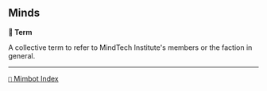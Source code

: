## Minds

**📑 Term**

A collective term to refer to MindTech Institute's members or the faction in general.

<!---
keywords: mt
aliases:
-->
----------
[`📑` Mimbot Index](<https://zeithalt.github.io/r/#7c50>)